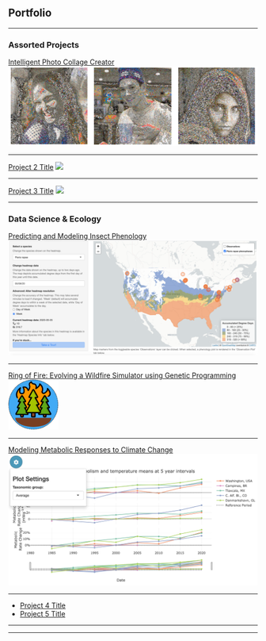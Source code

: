 ## Portfolio

---

### Assorted Projects 

[Intelligent Photo Collage Creator](https://github.com/icaruso21/intellage)
<img src="images/intellage-sample.png?raw=true"/>

---
[Project 2 Title](/pdf/sample_presentation.pdf)
<img src="images/dummy_thumbnail.jpg?raw=true"/>

---
[Project 3 Title](http://example.com/)
<img src="images/dummy_thumbnail.jpg?raw=true"/>

---

### Data Science & Ecology

[Predicting and Modeling Insect Phenology](https://github.com/icaruso21/Insect-Phenology-Forecaster)
<img src="images/insect-phenology-heatmap.png?raw=true"/>

---
[Ring of Fire: Evolving a Wildfire Simulator using Genetic Programming](https://github.com/Oliver-BE/ring-of-fire)
<img src="images/ring-of-fire.png?raw=true" width="20%"/>

---
[Modeling Metabolic Responses to Climate Change](https://github.com/trenchproject/Climate-Change-Metabolism)
<img src="images/climate-metabolism.png?raw=true"/>

---
- [Project 4 Title](http://example.com/)
- [Project 5 Title](http://example.com/)

---




---

